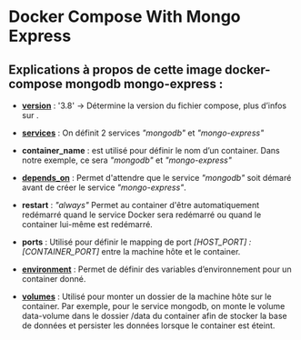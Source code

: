 # Docker Compose With Mongo Express

## Explications à propos de cette image docker-compose mongodb mongo-express :

- [**version**](https://docs.docker.com/compose/compose-file/) : '3.8' -> Détermine la version du fichier compose, plus d’infos sur .

- [**services**](https://docs.docker.com/engine/swarm/how-swarm-mode-works/services/) : On définit 2 services *"mongodb"* et *"mongo-express"*

- **container_name** : est utilisé pour définir le nom d’un container. Dans notre exemple, ce sera *"mongodb"* et *"mongo-express"*

- [**depends_on**](https://docs.docker.com/compose/compose-file/#depends_on) : Permet d'attendre que le service *"mongodb"* soit démaré avant de créer le service *"mongo-express"*. 

- **restart** : *"always"* Permet au container d'être automatiquement redémarré quand le service Docker sera redémarré ou quand le container lui-même est redémarré.

- **ports** : Utilisé pour définir le mapping de port *[HOST_PORT] : [CONTAINER_PORT]* entre la machine hôte et le container.

- [**environment**](https://docs.docker.com/compose/environment-variables/set-environment-variables/) : Permet de définir des variables d’environnement pour un container donné.


- [**volumes**](https://docs.docker.com/storage/volumes/) : Utilisé pour monter un dossier de la machine hôte sur le container.
Par exemple, pour le service mongodb, on monte le volume data-volume dans le dossier /data du container afin de stocker la base de données et persister les données lorsque le container est éteint.
